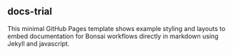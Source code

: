 ## docs-trial

This minimal GitHub Pages template shows example styling and layouts to embed documentation for Bonsai workflows directly in markdown using Jekyll and javascript.